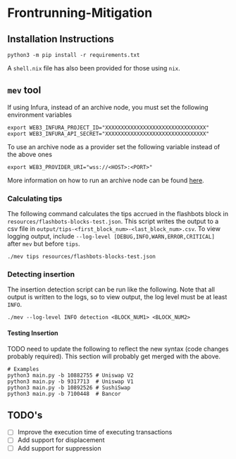 # Frontrunning-Mitigation

## Installation Instructions

``` shell
python3 -m pip install -r requirements.txt
```

A `shell.nix` file has also been provided for those using `nix`.

## `mev` tool
If using Infura, instead of an archive node, you must set the following
environment variables
``` shell
export WEB3_INFURA_PROJECT_ID="XXXXXXXXXXXXXXXXXXXXXXXXXXXXXXXX"
export WEB3_INFURA_API_SECRET="XXXXXXXXXXXXXXXXXXXXXXXXXXXXXXXX"
```

To use an archive node as a provider set the following variable instead of the
above ones
``` shell
export WEB3_PROVIDER_URI="wss://<HOST>:<PORT>"
```

More information on how to run an archive node can be found
[here](https://docs.ethhub.io/using-ethereum/running-an-ethereum-node/#archive-nodes). 

### Calculating tips
The following command calculates the tips accrued in the flashbots block in
`resources/flashbots-blocks-test.json`. This script writes the output to a csv
file in `output/tips-<first_block_num>-<last_block_num>.csv`. To view logging
output, include `--log-level [DEBUG,INFO,WARN,ERROR,CRITICAL]` after
`mev` but before `tips`. 

``` shell
./mev tips resources/flashbots-blocks-test.json
```

### Detecting insertion
The insertion detection script can be run like the following. Note that all
output is written to the logs, so to view output, the log level must be at least
`INFO`. 

``` shell
./mev --log-level INFO detection <BLOCK_NUM1> <BLOCK_NUM2>
```


#### Testing Insertion
TODO need to update the following to reflect the new syntax (code changes
probably required). This section will probably get merged with the above.
``` shell
# Examples
python3 main.py -b 10882755 # Uniswap V2
python3 main.py -b 9317713  # Uniswap V1
python3 main.py -b 10892526 # SushiSwap
python3 main.py -b 7100448  # Bancor
```

## TODO's

- [ ] Improve the execution time of executing transactions
- [ ] Add support for displacement
- [ ] Add support for suppression
